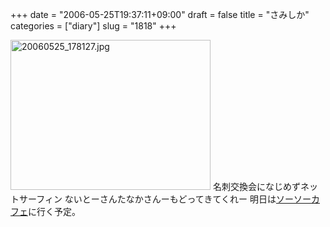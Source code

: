 +++
date = "2006-05-25T19:37:11+09:00"
draft = false
title = "さみしか"
categories = ["diary"]
slug = "1818"
+++

<img src="http://ieiriblog.img.jugem.cc/20060525_178127.jpg" class="pict" width="320" height="240" alt="20060525_178127.jpg" />
名刺交換会になじめずネットサーフィン
ないとーさんたなかさんーもどってきてくれー
明日は<a href="http://shift.jp.org/soso/" target="_blank">ソーソーカフェ</a>に行く予定。
